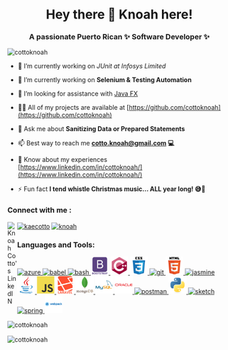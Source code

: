 <!--
**cottoknoah/cottoknoah** is a ✨ _special_ ✨ repository because its `README.md` (this file) appears on your GitHub profile.

Here are some ideas to get you started:

- 🔭 I’m currently working on ...
- 🌱 I’m currently learning ...
- 👯 I’m looking to collaborate on ...
- 🤔 I’m looking for help with ...
- 💬 Ask me about ...
- 📫 How to reach me: ...
- 😄 Pronouns: ...
- ⚡ Fun fact: ...
-->

<h1 align="center">Hey there 👋 Knoah here!</h1>
<h3 align="center">A passionate Puerto Rican ✨ Software Developer ✨ </h3>

<p align="left"> <img src="https://komarev.com/ghpvc/?username=cottoknoah&label=Profile%20views&color=0e75b6&style=flat" alt="cottoknoah" /> </p>

- 🔭 I’m currently working on *JUnit at Infosys Limited*

- 🌱 I’m currently working on **Selenium & Testing Automation**

- 🤝 I’m looking for assistance with [Java FX ](https://www.udemy.com/course/java-the-complete-java-developer-course/learn/lecture/15401006#announcements)

- 👨‍💻 All of my projects are available at [https://github.com/cottoknoah](https://github.com/cottoknoah)

- 💬 Ask me about **Sanitizing Data or Prepared Statements**

- 📫 Best way to reach me **cotto.knoah@gmail.com 💻**

- 📄 Know about my experiences [https://www.linkedin.com/in/cottoknoah/](https://www.linkedin.com/in/cottoknoah/)

- ⚡ Fun fact **I tend whistle Christmas music... ALL year long! 😅🎄**

<h3 align="left">Connect with me :</h3>
<p align="left">
<!-- <a href="https://linkedin.com/in/cottoknoah" target="blank"><img align="center" src="https://cdn.jsdelivr.net/npm/simple-icons@3.0.1/icons/linkedin.svg" alt="cottoknoah" height="30" width="40" /></a> -->
<a href="https://linkedin.com/in/cottoknoah">
  <img align="left" alt="Knoah Cotto's LinkedIN" width="22px" src="https://raw.githubusercontent.com/peterthehan/peterthehan/master/assets/linkedin.svg" />
</a>
<a href="https://instagram.com/kaecotto" target="blank"><img align="center" src="https://cdn.jsdelivr.net/npm/simple-icons@3.0.1/icons/instagram.svg" alt="kaecotto" height="30" width="40" /></a>
<a href="https://www.hackerrank.com/knoah" target="blank"><img align="center" src="https://cdn.jsdelivr.net/npm/simple-icons@3.0.1/icons/hackerrank.svg" alt="knoah" height="30" width="40" /></a>
</p>

<h3 align="left">Languages and Tools:</h3>
<p align="left"> <a href="https://azure.microsoft.com/en-in/" target="_blank"> <img src="https://www.vectorlogo.zone/logos/microsoft_azure/microsoft_azure-icon.svg" alt="azure" width="40" height="40"/> </a> <a href="https://babeljs.io/" target="_blank"> <img src="https://www.vectorlogo.zone/logos/babeljs/babeljs-icon.svg" alt="babel" width="40" height="40"/> </a> <a href="https://www.gnu.org/software/bash/" target="_blank"> <img src="https://www.vectorlogo.zone/logos/gnu_bash/gnu_bash-icon.svg" alt="bash" width="40" height="40"/> </a> <a href="https://getbootstrap.com" target="_blank"> <img src="https://raw.githubusercontent.com/devicons/devicon/master/icons/bootstrap/bootstrap-plain-wordmark.svg" alt="bootstrap" width="40" height="40"/> </a> <a href="https://www.w3schools.com/cpp/" target="_blank"> <img src="https://raw.githubusercontent.com/devicons/devicon/master/icons/cplusplus/cplusplus-original.svg" alt="cplusplus" width="40" height="40"/> </a> <a href="https://www.w3schools.com/css/" target="_blank"> <img src="https://raw.githubusercontent.com/devicons/devicon/master/icons/css3/css3-original-wordmark.svg" alt="css3" width="40" height="40"/> </a> <a href="https://git-scm.com/" target="_blank"> <img src="https://www.vectorlogo.zone/logos/git-scm/git-scm-icon.svg" alt="git" width="40" height="40"/> </a> <a href="https://www.w3.org/html/" target="_blank"> <img src="https://raw.githubusercontent.com/devicons/devicon/master/icons/html5/html5-original-wordmark.svg" alt="html5" width="40" height="40"/> </a> <a href="https://jasmine.github.io/" target="_blank"> <img src="https://www.vectorlogo.zone/logos/jasmine/jasmine-icon.svg" alt="jasmine" width="40" height="40"/> </a> <a href="https://www.java.com" target="_blank"> <img src="https://raw.githubusercontent.com/devicons/devicon/master/icons/java/java-original.svg" alt="java" width="40" height="40"/> </a> <a href="https://developer.mozilla.org/en-US/docs/Web/JavaScript" target="_blank"> <img src="https://raw.githubusercontent.com/devicons/devicon/master/icons/javascript/javascript-original.svg" alt="javascript" width="40" height="40"/> </a> <a href="https://laravel.com/" target="_blank"> <img src="https://raw.githubusercontent.com/devicons/devicon/master/icons/laravel/laravel-plain-wordmark.svg" alt="laravel" width="40" height="40"/> </a> <a href="https://www.mongodb.com/" target="_blank"> <img src="https://raw.githubusercontent.com/devicons/devicon/master/icons/mongodb/mongodb-original-wordmark.svg" alt="mongodb" width="40" height="40"/> </a> <a href="https://www.mysql.com/" target="_blank"> <img src="https://raw.githubusercontent.com/devicons/devicon/master/icons/mysql/mysql-original-wordmark.svg" alt="mysql" width="40" height="40"/> </a> <a href="https://www.oracle.com/" target="_blank"> <img src="https://raw.githubusercontent.com/devicons/devicon/master/icons/oracle/oracle-original.svg" alt="oracle" width="40" height="40"/> </a> <a href="https://postman.com" target="_blank"> <img src="https://www.vectorlogo.zone/logos/getpostman/getpostman-icon.svg" alt="postman" width="40" height="40"/> </a> <a href="https://www.python.org" target="_blank"> <img src="https://raw.githubusercontent.com/devicons/devicon/master/icons/python/python-original.svg" alt="python" width="40" height="40"/> </a> <a href="https://www.sketch.com/" target="_blank"> <img src="https://www.vectorlogo.zone/logos/sketchapp/sketchapp-icon.svg" alt="sketch" width="40" height="40"/> </a> <a href="https://spring.io/" target="_blank"> <img src="https://www.vectorlogo.zone/logos/springio/springio-icon.svg" alt="spring" width="40" height="40"/> </a> <a href="https://webpack.js.org" target="_blank"> <img src="https://raw.githubusercontent.com/devicons/devicon/d00d0969292a6569d45b06d3f350f463a0107b0d/icons/webpack/webpack-original-wordmark.svg" alt="webpack" width="40" height="40"/> </a> </p>

<p><img align="center" src="https://github-readme-stats.vercel.app/api/top-langs?username=cottoknoah&show_icons=true&locale=en&layout=compact" alt="cottoknoah" /></p>

<p><img align="center" src="https://github-readme-streak-stats.herokuapp.com/?user=cottoknoah&" alt="cottoknoah" /></p>
